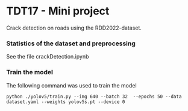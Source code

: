 # TDT17 - Mini project
Crack detection on roads using the RDD2022-dataset.

### Statistics of the dataset and preprocessing
See the file crackDetection.ipynb

### Train the model
The following command was used to train the model
```
python ./yolov5/train.py --img 640 --batch 32  --epochs 50 --data dataset.yaml --weights yolov5s.pt --device 0
```

